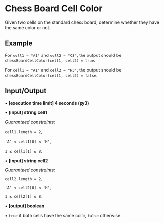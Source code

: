 ﻿# Chess Board Cell Color

Given two cells on the standard chess board, determine whether they have the same color or not.

## Example

For `cell1 = "A1"` and `cell2 = "C3"`, the output should be
`chessBoardCellColor(cell1, cell2) = true`.

[](example_1.png)

For `cell1 = "A1"` and `cell2 = "H3"`, the output should be
`chessBoardCellColor(cell1, cell2) = false`.

[](example_2.png)

## Input/Output

• **[execution time limit] 4 seconds (py3)**

• **[input] string cell1**

*Guaranteed constraints:*

`cell1.length = 2`,

`'A' ≤ cell1[0] ≤ 'H'`,

`1 ≤ cell1[1] ≤ 8`.

• **[input] string cell2**

*Guaranteed constraints:*

`cell2.length = 2,`

`'A' ≤ cell2[0] ≤ 'H',`

`1 ≤ cell2[1] ≤ 8.`

• **[output] boolean**

• `true` if both cells have the same color, `false` otherwise.
